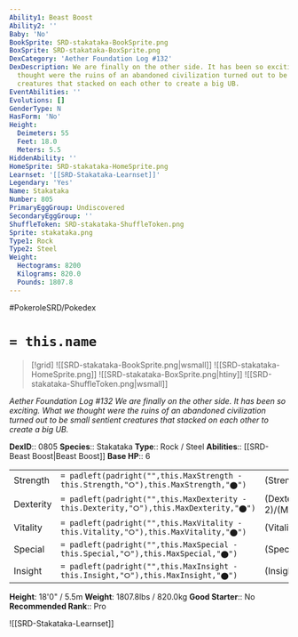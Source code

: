 ```yaml
---
Ability1: Beast Boost
Ability2: ''
Baby: 'No'
BookSprite: SRD-stakataka-BookSprite.png
BoxSprite: SRD-stakataka-BoxSprite.png
DexCategory: 'Aether Foundation Log #132'
DexDescription: We are finally on the other side. It has been so exciting. What we
  thought were the ruins of an abandoned civilization turned out to be small sentient
  creatures that stacked on each other to create a big UB.
EventAbilities: ''
Evolutions: []
GenderType: N
HasForm: 'No'
Height:
  Deimeters: 55
  Feet: 18.0
  Meters: 5.5
HiddenAbility: ''
HomeSprite: SRD-stakataka-HomeSprite.png
Learnset: '[[SRD-Stakataka-Learnset]]'
Legendary: 'Yes'
Name: Stakataka
Number: 805
PrimaryEggGroup: Undiscovered
SecondaryEggGroup: ''
ShuffleToken: SRD-stakataka-ShuffleToken.png
Sprite: stakataka.png
Type1: Rock
Type2: Steel
Weight:
  Hectograms: 8200
  Kilograms: 820.0
  Pounds: 1807.8
---
```


#PokeroleSRD/Pokedex

# `= this.name`

> [!grid]
> ![[SRD-stakataka-BookSprite.png|wsmall]]
> ![[SRD-stakataka-HomeSprite.png]]
> ![[SRD-stakataka-BoxSprite.png|htiny]]
> ![[SRD-stakataka-ShuffleToken.png|wsmall]]


*Aether Foundation Log #132*
*We are finally on the other side. It has been so exciting. What we thought were the ruins of an abandoned civilization turned out to be small sentient creatures that stacked on each other to create a big UB.*

**DexID**:: 0805
**Species**:: Stakataka
**Type**:: Rock / Steel
**Abilities**:: [[SRD-Beast Boost|Beast Boost]]
**Base HP**:: 6

|           |                                                                                        |                                          |
| --------- | -------------------------------------------------------------------------------------- | ---------------------------------------- |
| Strength  | `= padleft(padright("",this.MaxStrength - this.Strength,"⭘"),this.MaxStrength,"⬤")`    | (Strength::7)/(MaxStrength::7)   |
| Dexterity | `= padleft(padright("",this.MaxDexterity - this.Dexterity,"⭘"),this.MaxDexterity,"⬤")` | (Dexterity:: 2)/(MaxDexterity::2) |
| Vitality  | `= padleft(padright("",this.MaxVitality - this.Vitality,"⭘"),this.MaxVitality,"⬤")`    | (Vitality::10)/(MaxVitality::10)   |
| Special   | `= padleft(padright("",this.MaxSpecial - this.Special,"⭘"),this.MaxSpecial,"⬤")`       | (Special::4)/(MaxSpecial::4)     |
| Insight   | `= padleft(padright("",this.MaxInsight - this.Insight,"⭘"),this.MaxInsight,"⬤")`       | (Insight::6)/(MaxInsight::6)     |

**Height**: 18'0" / 5.5m
**Weight**: 1807.8lbs / 820.0kg
**Good Starter**:: No
**Recommended Rank**:: Pro

![[SRD-Stakataka-Learnset]]